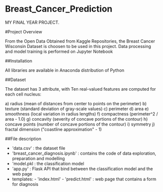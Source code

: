 # Breast_Cancer_Prediction
MY FINAL YEAR PROJECT.

#Project Overview

From the Open Data Obtained from Kaggle Repositories, the Breast Cancer Wisconsin Dataset is choosen to be used in this project.
Data processing and model training is performed on Jupyter Notebook

##Installation

All libraries are available in Anaconda distribution of Python

##Dataset

The dataset has 3 attribute, with
Ten real-valued features are computed for each cell nucleus:

a) radius (mean of distances from center to points on the perimeter)
b) texture (standard deviation of gray-scale values)
c) perimeter
d) area
e) smoothness (local variation in radius lengths)
f) compactness (perimeter^2 / area - 1.0)
g) concavity (severity of concave portions of the contour)
h) concave points (number of concave portions of the contour)
i) symmetry
j) fractal dimension ("coastline approximation" - 1)

##File description

- 'data.csv' : the dataset file
- 'breast_cancer_diagnosis.ipynb' : contains the code of data exploration, preparation and modelling
- 'model.pkl : the classification model
- 'app.py' : Flask API that bind between the classification model and the web page
- templates: 
          - 'index.html' 
          - 'predict.html' : web page that contains a form  for diagnosis
